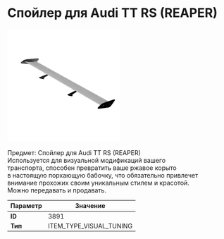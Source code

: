 # Спойлер для Audi TT RS (REAPER)

![Item Image](../img/3891.webp?raw=true)

Предмет: Спойлер для Audi TT RS (REAPER)<br>Используется для визуальной модификаций вашего<br>транспорта, способен превратить ваше ржавое корыто<br>в настоящую порхающую бабочку, что обязательно привлечет<br>внимание прохожих своим уникальным стилем и красотой.<br>Можно передавать и продавать.


| Параметр | Значение |
|----------|----------|
| **ID** | 3891 |
| **Тип** | ITEM_TYPE_VISUAL_TUNING |


